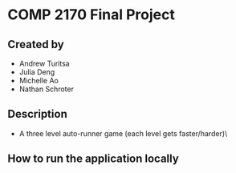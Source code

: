 # COMP 2170 Final Project       

## Created by
- Andrew Turitsa
- Julia Deng
- Michelle Ao
- Nathan Schroter

## Description
- A three level auto-runner game (each level gets faster/harder)\

## How to run the application locally
```

```